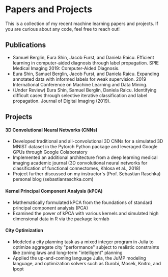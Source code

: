 # Papers and Projects

This is a collection of my recent machine learning papers and projects. If you are curious about any code, feel free to reach out!

## Publications

- Samuel Berglin, Eura Shin, Jacob Furst, and Daniela Raicu. Efficient learning in computer-aided diagnosis through label propagation. SPIE Medical Imaging 2019: Computer-Aided Diagnosis.
- Eura Shin, Samuel Berglin, Jacob Furst, and Daniela Raicu. Expanding annotated data with informed labels for weak supervision. 2019 International Conference on Machine Learning and Data Mining.
- (Under Review) Eura Shin, Samuel Berglin, Daniela Raicu. Identifying difficult cases through selective iterative classification and label propagation. Journal of Digital Imaging (2019).

## Projects

#### 3D Convolutional Neural Networks (CNNs)

- Developed traditional and all-convolutional 3D CNNs for a simulated 3D MNIST dataset in the Pytorch Python package and leveraged Google GPUs through Google Colaboratory
- Implemented an additional architecture from a deep learning medical imaging academic journal (3D convolutional neural networks for classification of functional connectomes, Khlosa et al., 2018)
- Project further discussed on my instructor's (Prof. Sebastian Raschka) personal blog (sebastianraschka.com)

#### Kernel Principal Component Analysis (kPCA)

- Mathematically formulated kPCA from the foundations of standard principal component analysis (PCA)
- Examined the power of kPCA with various kernels and simulated high dimensional data in R via the package kernlab

#### City Optimization

- Modeled a city planning task as a mixed integer program in Julia to optimize aggregate city "performance" subject to realistic constraints like zoning laws and long-term "intelligent" planning
- Applied the up-and-coming language Julia, the JuMP modeling language, and optimization solvers such as Gurobi, Mosek, Knitro, and Ipopt

